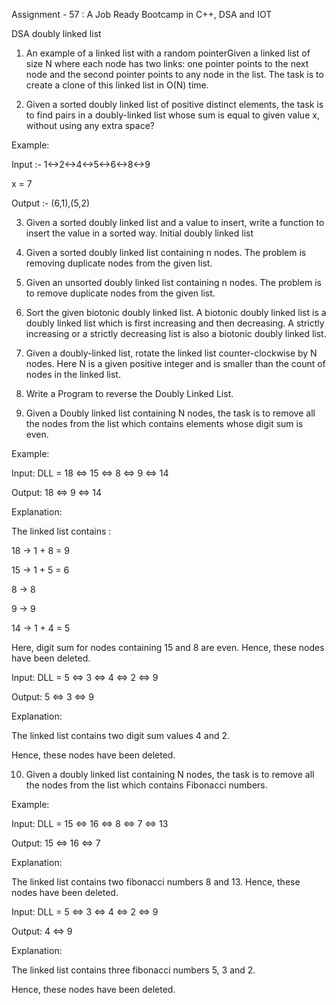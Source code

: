 Assignment - 57 : A Job Ready Bootcamp in C++, DSA and IOT

DSA doubly linked list

1. An example of a linked list with a random pointerGiven a linked list of size N where
each node has two links: one pointer points to the next node and the second pointer
points to any node in the list. The task is to create a clone of this linked list in O(N)
time.

2. Given a sorted doubly linked list of positive distinct elements, the task is to find pairs
in a doubly-linked list whose sum is equal to given value x, without using any extra
space?

Example:

Input :- 1<->2<->4<->5<->6<->8<->9

x = 7 

Output :- (6,1),(5,2)

3. Given a sorted doubly linked list and a value to insert, write a function to insert the
value in a sorted way. Initial doubly linked list

4. Given a sorted doubly linked list containing n nodes. The problem is removing
duplicate nodes from the given list.

5. Given an unsorted doubly linked list containing n nodes. The problem is to remove
duplicate nodes from the given list.

6. Sort the given biotonic doubly linked list. A biotonic doubly linked list is a doubly
linked list which is first increasing and then decreasing. A strictly increasing or a
strictly decreasing list is also a biotonic doubly linked list.

7. Given a doubly-linked list, rotate the linked list counter-clockwise by N nodes. Here N
is a given positive integer and is smaller than the count of nodes in the linked list.

8. Write a Program to reverse the Doubly Linked List.

9. Given a Doubly linked list containing N nodes, the task is to remove all the nodes
from the list which contains elements whose digit sum is even.

Example:

Input: DLL = 18 <=> 15 <=> 8 <=> 9 <=> 14

Output: 18 <=> 9 <=> 14

Explanation:

The linked list contains :

18 -> 1 + 8 = 9

15 -> 1 + 5 = 6

8 -> 8

9 -> 9

14 -> 1 + 4 = 5

Here, digit sum for nodes containing 15 and 8 are even. Hence, these nodes have been deleted.

Input: DLL = 5 <=> 3 <=> 4 <=> 2 <=> 9

Output: 5 <=> 3 <=> 9

Explanation:

The linked list contains two digit sum values 4 and 2.

Hence, these nodes have been deleted.


10. Given a doubly linked list containing N nodes, the task is to remove all the nodes
from the list which contains Fibonacci numbers.

Example:

Input: DLL = 15 <=> 16 <=> 8 <=> 7 <=> 13

Output: 15 <=> 16 <=> 7

Explanation:

The linked list contains two fibonacci numbers 8 and 13. Hence, these nodes have been deleted.

Input: DLL = 5 <=> 3 <=> 4 <=> 2 <=> 9

Output: 4 <=> 9

Explanation:

The linked list contains three fibonacci numbers 5, 3 and 2.

Hence, these nodes have been deleted.
